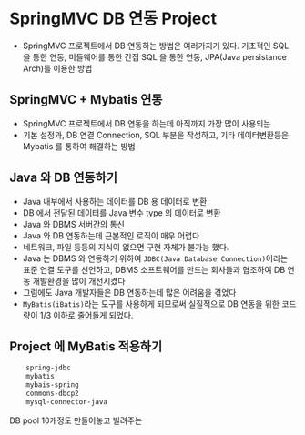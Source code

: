 # SpringMVC DB 연동 Project
* SpringMVC 프로젝트에서 DB 연동하는 방법은 여러가지가 있다. 
기초적인 SQL 을 통한 연동, 미들웨어를 통한 간접 SQL 을 통한 연동,
JPA(Java persistance Arch)를 이용한 방법

## SpringMVC + Mybatis 연동
* SpringMVC 프로젝트에서 DB 연동을 하는데 아직까지 가장 많이 사용되는 
* 기본 설정과, DB 연결 Connection, SQL 부분을 작성하고, 
기타 데이터변환등은 Mybatis 를 통하여 해결하는 방법

## Java 와 DB 연동하기
* Java 내부에서 사용하는 데이터를 DB 용 데이터로 변환
* DB 에서 전달된 데이터를 Java 변수 type 의 데이터로 변환
* Java 와 DBMS 서버간의 통신 
* Java 와 DB 연동하는데 근본적인 로직이 매우 어렵다
* 네트워크, 파일 등등의 지식이 없으면 구현 자체가 불가능 했다.
* Java 는 DBMS 와 연동하기 위하여 `JDBC(Java Database Connection)`이라는 
표준 연결 도구를 선언하고, DBMS 소프트웨어를 만드는 회사들과 협조하여
DB 연동 개발환경을 많이 개선시켰다
* 그럼에도 Java 개발자들은 DB 연동하는데 많은 어려움을 겪었다
* `MyBatis(iBatis)`라는 도구를 사용하게 되므로써 실질적으로
DB 연동을 위한 코드량이 1/3 이하로 줄어들게 되었다.

## Project 에 MyBatis 적용하기
```xml
	spring-jdbc 
	mybatis
	mybais-spring
	commons-dbcp2
	mysql-connector-java

```

DB pool 10개정도 만들어놓고 빌려주는 